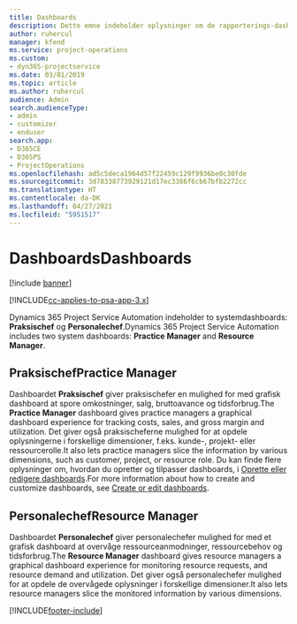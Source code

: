 ```yaml
---
title: Dashboards
description: Dette emne indeholder oplysninger om de rapporterings-dashboards, der findes i Dynamics 365 Project Service Automation.
author: ruhercul
manager: kfend
ms.service: project-operations
ms.custom:
- dyn365-projectservice
ms.date: 03/01/2019
ms.topic: article
ms.author: ruhercul
audience: Admin
search.audienceType:
- admin
- customizer
- enduser
search.app:
- D365CE
- D365PS
- ProjectOperations
ms.openlocfilehash: ad5c5deca1964d57f22459c129f9936be0c30fde
ms.sourcegitcommit: 3d78338773929121d17ec3386f6cb67bfb2272cc
ms.translationtype: HT
ms.contentlocale: da-DK
ms.lasthandoff: 04/27/2021
ms.locfileid: "5951517"
---
```

# <a name="dashboards"></a><span data-ttu-id="f6645-103">Dashboards</span><span class="sxs-lookup"><span data-stu-id="f6645-103">Dashboards</span></span>

[!include [banner](../includes/psa-now-project-operations.md)]

[!INCLUDE[cc-applies-to-psa-app-3.x](../includes/cc-applies-to-psa-app-3x.md)]

<span data-ttu-id="f6645-104">Dynamics 365 Project Service Automation indeholder to systemdashboards: **Praksischef** og **Personalechef**.</span><span class="sxs-lookup"><span data-stu-id="f6645-104">Dynamics 365 Project Service Automation includes two system dashboards: **Practice Manager** and **Resource Manager**.</span></span>

## <a name="practice-manager"></a><span data-ttu-id="f6645-105">Praksischef</span><span class="sxs-lookup"><span data-stu-id="f6645-105">Practice Manager</span></span> 

<span data-ttu-id="f6645-106">Dashboardet **Praksischef** giver praksischefer en mulighed for med grafisk dashboard at spore omkostninger, salg, bruttoavance og tidsforbrug.</span><span class="sxs-lookup"><span data-stu-id="f6645-106">The **Practice Manager** dashboard gives practice managers a graphical dashboard experience for tracking costs, sales, and gross margin and utilization.</span></span> <span data-ttu-id="f6645-107">Det giver også praksischeferne mulighed for at opdele oplysningerne i forskellige dimensioner, f.eks. kunde-, projekt- eller ressourcerolle.</span><span class="sxs-lookup"><span data-stu-id="f6645-107">It also lets practice managers slice the information by various dimensions, such as customer, project, or resource role.</span></span> <span data-ttu-id="f6645-108">Du kan finde flere oplysninger om, hvordan du opretter og tilpasser dashboards, i [Oprette eller redigere dashboards](/dynamics365/customerengagement/on-premises/customize/create-edit-dashboards).</span><span class="sxs-lookup"><span data-stu-id="f6645-108">For more information about how to create and customize dashboards, see [Create or edit dashboards](/dynamics365/customerengagement/on-premises/customize/create-edit-dashboards).</span></span>

## <a name="resource-manager"></a><span data-ttu-id="f6645-109">Personalechef</span><span class="sxs-lookup"><span data-stu-id="f6645-109">Resource Manager</span></span> 

<span data-ttu-id="f6645-110">Dashboardet **Personalechef** giver personalechefer mulighed for med et grafisk dashboard at overvåge ressourceanmodninger, ressourcebehov og tidsforbrug.</span><span class="sxs-lookup"><span data-stu-id="f6645-110">The **Resource Manager** dashboard gives resource managers a graphical dashboard experience for monitoring resource requests, and resource demand and utilization.</span></span> <span data-ttu-id="f6645-111">Det giver også personalechefer mulighed for at opdele de overvågede oplysninger i forskellige dimensioner.</span><span class="sxs-lookup"><span data-stu-id="f6645-111">It also lets resource managers slice the monitored information by various dimensions.</span></span>


[!INCLUDE[footer-include](../includes/footer-banner.md)]